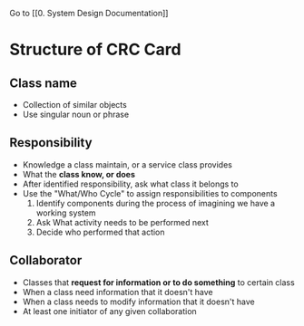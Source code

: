  Go to [[0. System Design Documentation]]

# Structure of CRC Card
## Class name
- Collection of similar objects
- Use singular noun or phrase

## Responsibility
- Knowledge a class maintain, or a service class provides
- What the **class know, or does**
- After identified responsibility, ask what class it belongs to
- Use the "What/Who Cycle" to assign responsibilities to components
	1. Identify components during the process of imagining we have a working system
	2. Ask What activity needs to be performed next
	3. Decide who performed that action

## Collaborator
- Classes that **request for information or to do something** to certain class
- When a class need information that it doesn't have
- When a class needs to modify information that it doesn't have
- At least one initiator of any given collaboration

